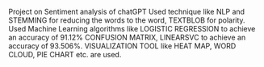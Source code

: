 Project on Sentiment analysis of chatGPT Used technique like NLP and STEMMING for reducing the words to the word, TEXTBLOB for polarity.	Used Machine Learning algorithms like LOGISTIC REGRESSION to achieve an accuracy of 91.12% CONFUSION MATRIX, LINEARSVC to achieve an accuracy of 93.506%.	VISUALIZATION TOOL like HEAT MAP, WORD CLOUD, PIE CHART etc. are used.

